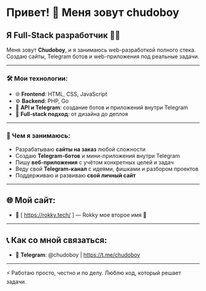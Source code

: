 # Привет! 👋 Меня зовут chudoboy 
## Я Full-Stack разработчик 🧑‍💻 

Меня зовут **Chudoboy**, и я занимаюсь web-разработкой полного стека.
Создаю сайты, Telegram ботов и web-приложения под реальные задачи.

---

### 🛠️ Мои технологии:

- 🌐 **Frontend**: HTML, CSS, JavaScript
- ⚙️ **Backend**: PHP, Go
- 📡 **API и Telegram**: создание ботов и приложений внутри Telegram
- 🧠 **Full-stack подход**: от дизайна до деплоя

---

### 🚀 Чем я занимаюсь:

- Разрабатываю **сайты на заказ** любой сложности  
- Создаю **Telegram-ботов** и мини-приложения внутри Telegram  
- Пишу **веб-приложения** с учётом конкретных целей и задач  
- Веду свой **Telegram-канал** с идеями, фишками и разбором проектов  
- Поддерживаю и развиваю **свой личный сайт**

---

## 🌐 Мой сайт:

- 🔗 [ https://rokky.tech/ ] — Rokky мое второе имя 🫣

---

## 📞 Как со мной связаться:
 
- 💬 **Telegram**: @chudoboy | https://t.me/chudoboy

---

⚡ Работаю просто, честно и по делу. Люблю код, который решает задачи.
